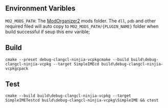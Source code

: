 ## Environment Varibles  
  
`MO2_MODS_PATH`: The [ModOrganizer2](https://www.modorganizer.org/) mods folder. The `dll`, `pdb` and other required filed will auto copy to `MO2_MODS_PATH/{PLUGIN_NAME}` folder when build successful if seup this env varible; 
## Build  
```shell  
cmake --preset debug-clangcl-ninjia-vcpkgcmake --build build\debug-clangcl-ninjia-vcpkg --target SimpleIMEcd build\debug-clangcl-ninjia-vcpkgcpack  
```  
## Test  
  
```shell  
cmake --build build\debug-clangcl-ninjia-vcpkg --target SimpleIMETestcd build\debug-clangcl-ninjia-vcpkg\SimpleIME && ctest  
```